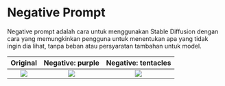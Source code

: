 # Negative Prompt

Negative prompt adalah cara untuk menggunakan Stable Diffusion dengan cara yang memungkinkan pengguna untuk menentukan apa yang tidak ingin dia lihat, tanpa beban atau persyaratan tambahan untuk model.

|                                          Original                                          |                                       Negative: purple                                       |                                       Negative: tentacles                                       |
| :----------------------------------------------------------------------------------------: | :------------------------------------------------------------------------------------------: | :---------------------------------------------------------------------------------------------: |
| ![](https://github.com/AUTOMATIC1111/stable-diffusion-webui/wiki/images/negative-base.png) | ![](https://github.com/AUTOMATIC1111/stable-diffusion-webui/wiki/images/negative-purple.png) | ![](https://github.com/AUTOMATIC1111/stable-diffusion-webui/wiki/images/negative-tentacles.png) |
